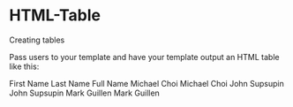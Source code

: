 # HTML-Table
Creating tables 

Pass users to your template and have your template output an HTML table like this:

First Name	Last Name	Full Name
Michael	Choi	Michael Choi
John	Supsupin	John Supsupin
Mark	Guillen	Mark Guillen
